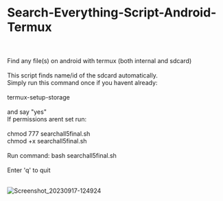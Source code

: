 # Search-Everything-Script-Android-Termux<br><br>
Find any file(s) on android with termux (both internal and sdcard)<br><br>
This script finds name/id of the sdcard automatically.<br>
Simply run this command once if you havent already: <br><br>
termux-setup-storage <br><br>
and say "yes" <br>
If permissions arent set run: <br><br>
chmod 777 searchall5final.sh <br>
chmod +x searchall5final.sh<br><br>
Run command: bash searchall5final.sh<br><br>
Enter 'q' to quit<br><br>

![Screenshot_20230917-124924](https://github.com/lexterror/Search-Everything-Script-Android-Termux/assets/16135535/fb4c5a91-b246-4180-ab6a-270c00febaa8)
